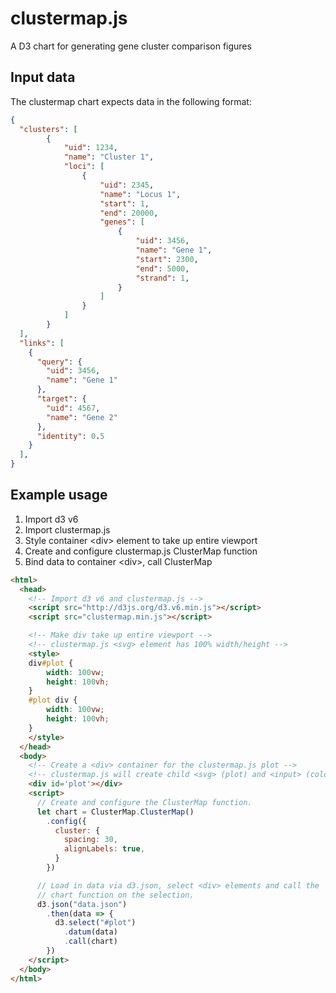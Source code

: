 # clustermap.js
A D3 chart for generating gene cluster comparison figures

## Input data
The clustermap chart expects data in the following format:
```json
{
  "clusters": [
		{
			"uid": 1234,
			"name": "Cluster 1",
			"loci": [
				{
					"uid": 2345,
					"name": "Locus 1",
					"start": 1,
					"end": 20000,
					"genes": [
						{
							"uid": 3456,
							"name": "Gene 1",
							"start": 2300,
							"end": 5000,
							"strand": 1,
						}
					]
				}
			]
		}
  ],
  "links": [
    {
      "query": {
        "uid": 3456,
        "name": "Gene 1"
      },
      "target": {
        "uid": 4567,
        "name": "Gene 2"
      },
      "identity": 0.5
    }
  ],
}
```

## Example usage
1. Import d3 v6
2. Import clustermap.js
3. Style container \<div\> element to take up entire viewport
4. Create and configure clustermap.js ClusterMap function
5. Bind data to container \<div\>, call ClusterMap

```html
<html>
  <head>
    <!-- Import d3 v6 and clustermap.js -->
    <script src="http://d3js.org/d3.v6.min.js"></script>
    <script src="clustermap.min.js"></script>

    <!-- Make div take up entire viewport -->
    <!-- clustermap.js <svg> element has 100% width/height -->
    <style>
    div#plot {
        width: 100vw;
        height: 100vh;
    }
    #plot div {
        width: 100vw;
        height: 100vh;
    }
    </style>
  </head>
  <body>
    <!-- Create a <div> container for the clustermap.js plot -->
    <!-- clustermap.js will create child <svg> (plot) and <input> (colour picker) elements -->
    <div id='plot'></div>
    <script>
      // Create and configure the ClusterMap function.
      let chart = ClusterMap.ClusterMap()
        .config({
          cluster: {
            spacing: 30,
            alignLabels: true,
          }
        })

      // Load in data via d3.json, select <div> elements and call the
      // chart function on the selection.
      d3.json("data.json")
        .then(data => {
          d3.select("#plot")
            .datum(data)
            .call(chart)
        })
    </script>
  </body>
</html>
```
